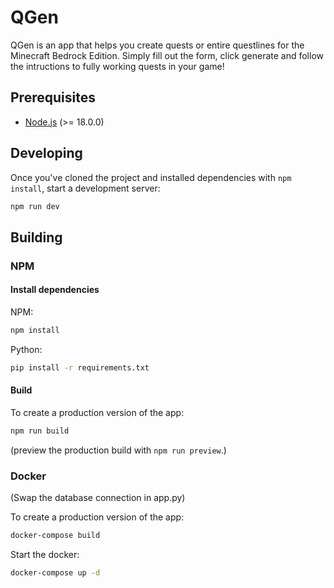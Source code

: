 # QGen

QGen is an app that helps you create quests or entire questlines for the Minecraft Bedrock Edition. Simply fill out the form, click generate and follow the intructions to fully working quests in your game!

## Prerequisites

- [Node.js](https://nodejs.org/de) (>= 18.0.0)

## Developing

Once you've cloned the project and installed dependencies with `npm install`, start a development server:

```bash
npm run dev
```

## Building

### NPM

#### Install dependencies

NPM:

```bash
npm install
```

Python:

```bash
pip install -r requirements.txt
```

#### Build

To create a production version of the app:

```bash
npm run build
```

(preview the production build with `npm run preview`.)

### Docker

(Swap the database connection in app.py)

To create a production version of the app:

```bash
docker-compose build
```

Start the docker:

```bash
docker-compose up -d
```
